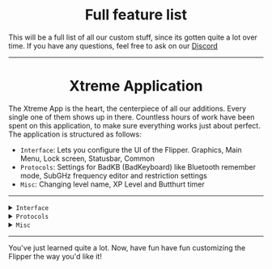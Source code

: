 <h1 align="center">Full feature list</h1>

This will be a full list of all our custom stuff, since its gotten quite a lot over time. If you have any questions, feel free to ask on our [Discord](https://discord.gg/flipper-xtreme)

------

<h1 align="center">Xtreme Application</h1>

The Xtreme App is the heart, the centerpiece of all our additions. Every single one of them shows up in there. Countless hours of work have been spent on this application, to make sure everything works just about perfect. The application is structured as follows:

- `Interface`: Lets you configure the UI of the Flipper. Graphics, Main Menu, Lock screen, Statusbar, Common
- `Protocols`: Settings for BadKB (BadKeyboard) like Bluetooth remember mode, SubGHz frequency editor and restriction settings
- `Misc`: Changing level name, XP Level and Butthurt timer

-----

<details>
  <summary><code>Interface</code></summary>

The main Interface section allows you to change a whole array of graphical things. 

- <h4>Graphics:</h4>

  - Asset Pack:
    - Asset Packs allow you to change the background animations, lockscreen wallpaper, scanning assets and more. They are fairly simple to create and install, but for now, we will not explain it in too much detail. If you care about all of it, click [here](https://github.com/ClaraCrazy/Flipper-Xtreme/wiki/Asset-Packs).
<br><br>
  - Anim Speed:
    - Animation speed lets you change the speed at which your background animations play. You can slow them down or speed them up as you wish.
<br><br>
  - Cycle Anims:
    - Cycle Animations as you wish. You set the timer for how often, if at all, your background will change. Pick between a bunch of time options, turn it off alltogether or just let it be on the default "Meta.txt" setting, which uses the cycle speed defined by whoever made your used Asset Pack.
<br><br>
  - Unlock Anims:
    - Asset pack creators have the option to lock certain Animations behind a level, meaning you have to be Level X to see it. This option lets you bypass these restrictions.
<br><br>
  - Fallback Anim:
    - Lets you decide whether the fallback (thank you) animation will be randomly chosen. It will still show if an error occurs loading an animation.

<br>

------

<br>

- <h4>Main Menu:</h4>

  - Menu Style:
    - App List: The default option is the Menu you all know already. Nothing special here
    - Wii Grid: The people my age or older will surely remember the beauty that was the Wii Menu. Nice "Channels" to pick from, sorted in an X*X array. This is exactly what this is. Nostalgia time!
<br><br>
  - App:
    - This is a display. It will show all the custom Apps you have so far added to the menu. Yes, you heard that right! You can add custom apps to the menu now. Should have been a feature this whole time, not ssure why it isnt.
<br><br>
  - Add / Remove:
    - This allows you to actually add / remove Applications to the menu. Note: The order in which they appear on the menu is defined by the order in which you add them. Simply hit "Add", select your app and you are ready to go! Same for remove: Select the App on the "App" slider above, and hit remove. Boom, simple as that!

<br>

------

<br>

- <h4>Lock Screen:</h4>

  - Show Time:
    - Toggle the clock visibility on the lockscreen.
<br><br>
  - Show Date:
    - Toggle the date text on the lockscreen.
<br><br>
  - Show Statusbar:
    - Toggle statusbar visibility on the lockscreen.
<br><br>
  - Unlock Prompt:
    - Whether a prompt saying what button to press in order to unlock will be shown.
<br>

------

<br>

- <h4>Statusbar:</h4>

  - Battery Icon:
    - The Battery Icon allows you to pick between quite a few different Battery styles. One doesnt fit all. But many will increase the odds.
<br><br>
  - Status Icons:
    - Status Icons are loved by some, and hated by others. Whichever party you belong to, we got you covered. Turn the on / off as you wish.
<br><br>
  - Bar Borders:
    - Bar Borders allow you to add an additional border around your icons. Simply turn it on or off.
<br><br>
  - Bar Background:
    - The bar background is just a little fancy line on the top, connecting the Icons with the battery. If thats too much for you, turn it off.

<br>

------

<br>

- <h4>Common:</h4>

  - Sort Dirst First:
    - Sorting by Dirs first changes the order of files in the Browser.

  - Dark Mode:
    - Yup, dark mode. For real. It simply inverts the colors of all areas.

  - Lefty Mode:
    - We know left-handed people exist. OFW seemed to forget about that for a solid three years, so we added it ourselves. It flips the screen on its head, and inverts the controls.

-----

</details>

<details>
<summary><code>Protocols</code></summary>

There are a few options for protocols. Lets talk about those:
<br><br>
- <h4>BadKB Mode:</h4>

  - This allows you to toggle between USB and Bluetooth mode for BadKB (formerly known as BadUSB). More about that [here](https://github.com/ClaraCrazy/Flipper-Xtreme/wiki/BadKB).
<br><br>  
- <h4>BadBT Remember:</h4>

  - This option allows your Flipper to save the BT keys of the device it connected to, for automatic pairing next time.

<br>

------

<br>

- <h4>SubGHz Frequencies:</h4>

  - Use Defaults:
    - Toggle the default frequencies provided by the Firmware. Dont want them, turn it off.
<br><br>
  - Static / Hopper frequencies:
    - Frequency:
      - This is a basic frequency display, similar to the App display we talked about earlier. It shows you the frequencies you already added and lets you select them if you want to remove one.
<br><br>
  - Add Frequency:
      - Allows you to add your custom Frequency. Useful for keys / whatever, that we dont know about or can/will not implement for whatever reason we may have given.
  <br><br>
    - Remove Frequency:
      - Simply removes the selected Frequency. One click and its gone. Magic!

<br>

------

<br>

- <h4>SubGHz Extend:</h4>

  - Extending the subghz frequencies allows you to go beyond what the Flipper devs were testing the Chip on. But dont worry, we sure did!
<br><br>
- <h4>SubGhz Bypass:</h4>

  - This allows you to bypass the region lock of the Flippers SubGHz module.

-----

</details>

<details>
<summary><code>Misc</code></summary>

- <h4>Change Device Name:</h4>

  - Allows you to change the name of your Flipper. This shows up on the Passport, qFlipper and the Flipper mobile app.
<br><br>
- <h4>XP Level:</h4>

  - Set your XP Level to whatever you want. No real use, just because you can.
<br><br>
- <h4>Butthurt Timer:</h4>

  - Allows you to manually set the "Butthurt" Timer of the Flipper, controlling how fast it will get sad when its not used.
<br><br>
- <h4>RGB Backlight:</h4>

  - Allows you to enable the rgb backlight mode (requires installing a [hardware mod](https://github.com/Z3BRO/Flipper-Zero-RBG-Backlight)).
<br><br>
- <h4>LCD Color:</h4>

  - Lets you change the screen color for the RGB backlight (requires previous option to be enabled).

</details>

-----

You've just learned quite a lot. Now, have fun have fun customizing the Flipper the way you'd like it!
